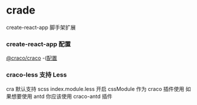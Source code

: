# crade

create-react-app 脚手架扩展

### create-react-app 配置

[@craco/craco](https://www.npmjs.com/package/@craco/craco)
-([配置](https://github.com/dilanx/craco/tree/master/recipes)

### craco-less 支持 Less

cra 默认支持 scss index.module.less 开启 cssModule
作为 craco 插件使用
如果想要使用 antd 你应该使用 craco-antd 插件
